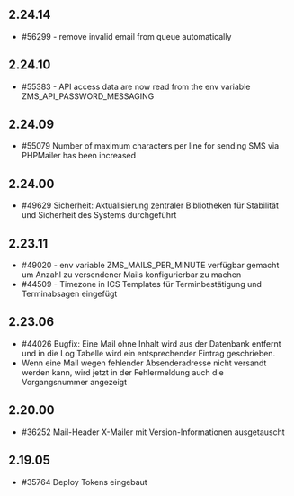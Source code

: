 ## 2.24.14
* #56299 - remove invalid email from queue automatically

## 2.24.10

* #55383 - API access data are now read from the env variable ZMS_API_PASSWORD_MESSAGING

## 2.24.09

* #55079 Number of maximum characters per line for sending SMS via PHPMailer has been increased

## 2.24.00

* #49629 Sicherheit: Aktualisierung zentraler Bibliotheken für Stabilität und Sicherheit des Systems durchgeführt

## 2.23.11

* #49020 - env variable ZMS_MAILS_PER_MINUTE verfügbar gemacht um Anzahl zu versendener Mails konfigurierbar zu machen
* #44509 - Timezone in ICS Templates für Terminbestätigung und Terminabsagen eingefügt

## 2.23.06

* #44026 Bugfix: Eine Mail ohne Inhalt wird aus der Datenbank entfernt und in die Log Tabelle wird ein entsprechender Eintrag geschrieben.
* Wenn eine Mail wegen fehlender Absenderadresse nicht versandt werden kann, wird jetzt in der Fehlermeldung auch die Vorgangsnummer angezeigt


## 2.20.00

* #36252 Mail-Header X-Mailer mit Version-Informationen ausgetauscht

## 2.19.05

* #35764 Deploy Tokens eingebaut


